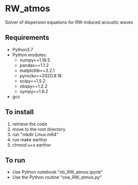# RW_atmos
Solver of dispersion equations for RW-induced acoustic waves

## Requirements
- Python3.7
- Python modules: 
  - numpy==1.18.5
  - pandas==1.1.2
  - matplotlib==3.2.1
  - pyrocko==2020.8.18
  - scipy==1.5.2
  - obspy==1.2.2
  - sympy==1.6.2
- gcc

## To install
1. retrieve the code
2. move to the root directory
3. run "mkdir Linux.m64"
4. run make earthsr
5. chmod u+x earthsr

## To run
- Use Python notebook "nb_RW_atmos.ipynb"
- Use the Python routine "one_RW_atmos.py"
